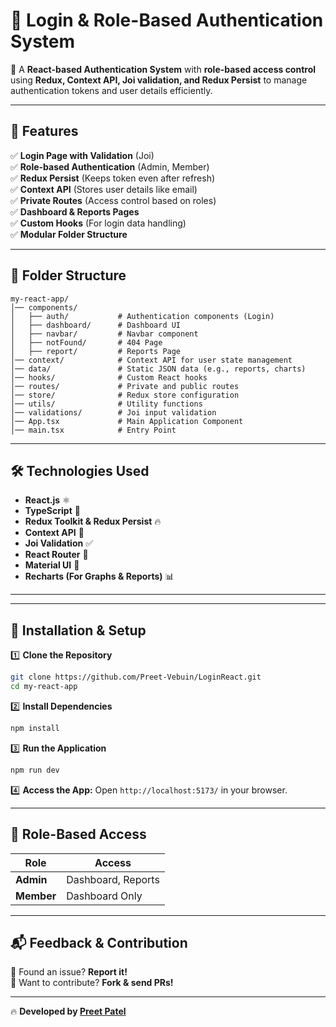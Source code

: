 # 📌 Login & Role-Based Authentication System

🚀 A **React-based Authentication System** with **role-based access control** using **Redux, Context API, Joi validation, and Redux Persist** to manage authentication tokens and user details efficiently.

---

## 📌 Features

✅ **Login Page with Validation** (Joi)  
✅ **Role-based Authentication** (Admin, Member)  
✅ **Redux Persist** (Keeps token even after refresh)  
✅ **Context API** (Stores user details like email)  
✅ **Private Routes** (Access control based on roles)  
✅ **Dashboard & Reports Pages**  
✅ **Custom Hooks** (For login data handling)  
✅ **Modular Folder Structure**  

---

## 📁 Folder Structure

```
my-react-app/
│── components/
│   ├── auth/           # Authentication components (Login)
│   ├── dashboard/      # Dashboard UI
│   ├── navbar/         # Navbar component
│   ├── notFound/       # 404 Page
│   ├── report/         # Reports Page
│── context/            # Context API for user state management
│── data/               # Static JSON data (e.g., reports, charts)
│── hooks/              # Custom React hooks
│── routes/             # Private and public routes
│── store/              # Redux store configuration
│── utils/              # Utility functions
│── validations/        # Joi input validation
│── App.tsx             # Main Application Component
│── main.tsx            # Entry Point
```

---

## 🛠️ Technologies Used

- **React.js** ⚛️
- **TypeScript** 📜
- **Redux Toolkit & Redux Persist** 🔥
- **Context API** 📌
- **Joi Validation** ✅
- **React Router** 🚦
- **Material UI** 🎨
- **Recharts (For Graphs & Reports)** 📊

---


---

## 🚀 Installation & Setup

1️⃣ **Clone the Repository**
```bash
git clone https://github.com/Preet-Vebuin/LoginReact.git
cd my-react-app
```

2️⃣ **Install Dependencies**
```bash
npm install
```

3️⃣ **Run the Application**
```bash
npm run dev
```

4️⃣ **Access the App:** Open `http://localhost:5173/` in your browser.

---

## 🔐 Role-Based Access

| Role   | Access |
|--------|--------|
| **Admin**  | Dashboard, Reports |
| **Member** | Dashboard Only |

---

## 📬 Feedback & Contribution

🔹 Found an issue? **Report it!**  
🔹 Want to contribute? **Fork & send PRs!**  



---

🔥 **Developed by [Preet Patel](https://github.com/Preet-Vebuin)**

